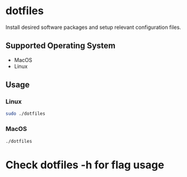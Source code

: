 # dotfiles

Install desired software packages and setup relevant configuration files.  
  
## Supported Operating System
- MacOS
- Linux

## Usage
### Linux
```bash
sudo ./dotfiles
```   
   
### MacOS
```bash
./dotfiles
```

# Check dotfiles -h for flag usage
